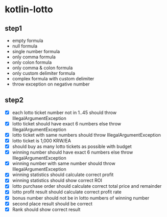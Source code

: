 # kotlin-lotto

## step1
- empty formula
- null formula
- single number formula
- only comma formula
- only colon formula
- only comma & colon formula
- only custom delimiter formula
- complex formula with custom delimiter
- throw exception on negative number

## step2
- [x] each lotto ticket number not in 1..45 should throw IllegalArgumentException
- [x] lotto ticket should have exact 6 numbers else throw IllegalArgumentException
- [x] lotto ticket with same numbers should throw IllegalArgumentException
- [x] lotto ticket is 1,000 KRW/EA
- [x] should buy as many lotto tickets as possible with budget 
- [x] winning number should have exact 6 numbers else throw IllegalArgumentException
- [x] winning number with same number should throw IllegalArgumentException
- [x] winning statistics should calculate correct profit
- [x] winning statistics should show correct ROI
- [x] lotto purchase order should calculate correct total price and remainder
- [x] lotto profit result should calculate correct profit rate
- [x] bonus number should not be in lotto numbers of winning number
- [x] second place result should be correct
- [x] Rank should show correct result
